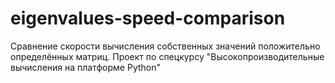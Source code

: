 # eigenvalues-speed-comparison
Сравнение скорости вычисления собственных значений положительно определённых матриц. Проект по спецкурсу "Высокопроизводительные вычисления на платформе Python"
